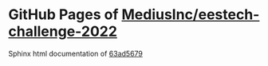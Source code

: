 GitHub Pages of [MediusInc/eestech-challenge-2022](https://github.com/MediusInc/eestech-challenge-2022.git)
===
Sphinx html documentation of [63ad5679](https://github.com/MediusInc/eestech-challenge-2022/tree/63ad5679b31e16d09429ba0e9de0e01714b1a055)
